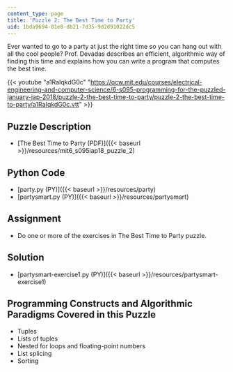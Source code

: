 ```yaml
---
content_type: page
title: 'Puzzle 2: The Best Time to Party'
uid: 1bda9694-81e8-db21-7d35-9d2d91022dc5
---
```


Ever wanted to go to a party at just the right time so you can hang out with all the cool people? Prof. Devadas describes an efficient, algorithmic way of finding this time and explains how you can write a program that computes the best time.

{{< youtube "a1RaIqkdG0c" "https://ocw.mit.edu/courses/electrical-engineering-and-computer-science/6-s095-programming-for-the-puzzled-january-iap-2018/puzzle-2-the-best-time-to-party/puzzle-2-the-best-time-to-party/a1RaIqkdG0c.vtt" >}}

Puzzle Description
------------------

*   [The Best Time to Party (PDF)]({{< baseurl >}}/resources/mit6_s095iap18_puzzle_2)

Python Code
-----------

*   [party.py (PY)]({{< baseurl >}}/resources/party)
*   [partysmart.py (PY)]({{< baseurl >}}/resources/partysmart)

Assignment
----------

*   Do one or more of the exercises in The Best Time to Party puzzle.

Solution
--------

*   [partysmart-exercise1.py (PY)]({{< baseurl >}}/resources/partysmart-exercise1)

Programming Constructs and Algorithmic Paradigms Covered in this Puzzle
-----------------------------------------------------------------------

*   Tuples
*   Lists of tuples
*   Nested for loops and floating-point numbers
*   List splicing
*   Sorting